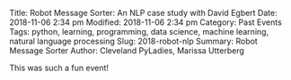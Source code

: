 Title: Robot Message Sorter: An NLP case study with David Egbert
Date: 2018-11-06 2:34 pm
Modified: 2018-11-06 2:34 pm 
Category: Past Events
Tags: python, learning, programming, data science, machine learning, natural language processing
Slug: 2018-robot-nlp
Summary: Robot Message Sorter
Author: Cleveland PyLadies, Marissa Utterberg

This was such a fun event!
